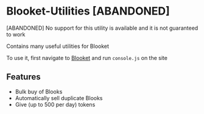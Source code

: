 # Blooket-Utilities [ABANDONED]
[ABANDONED] No support for this utility is available and it is not guaranteed to work


Contains many useful utilities for Blooket

To use it, first navigate to [Blooket](https://api.blooket.com) and run `console.js` on the site

## Features
- Bulk buy of Blooks
- Automatically sell duplicate Blooks
- Give (up to 500 per day) tokens
